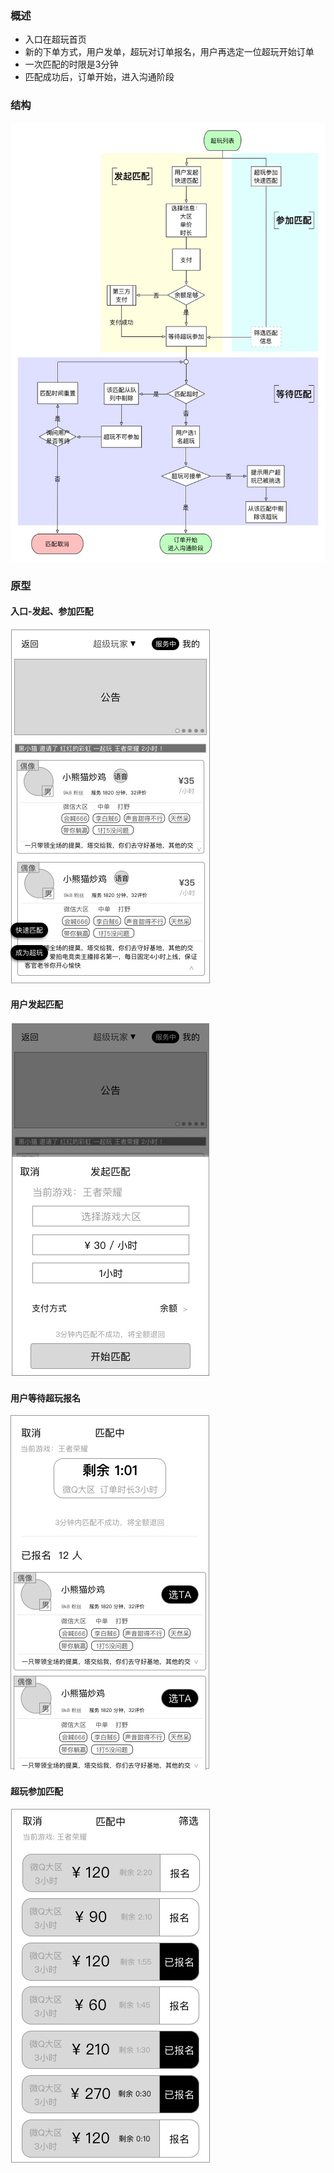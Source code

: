 ### 概述
* 入口在超玩首页
* 新的下单方式，用户发单，超玩对订单报名，用户再选定一位超玩开始订单
* 一次匹配的时限是3分钟
* 匹配成功后，订单开始，进入沟通阶段

### 结构
![](img/快速匹配-功能逻辑.jpg)


### 原型
#### 入口-发起、参加匹配
![](img/首页-超玩列表-二期.jpg)

#### 用户发起匹配
![](img/用户-快速匹配.jpg)

#### 用户等待超玩报名
![](img/用户-匹配中.jpg)

#### 超玩参加匹配
![](img/超玩-快速匹配.jpg)